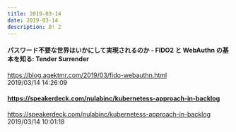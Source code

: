 ```yaml
---
title: 2019-03-14
date: 2019-03-14
description: B! 2
---
```


#### パスワード不要な世界はいかにして実現されるのか - FIDO2 と WebAuthn の基本を知る: Tender Surrender
https://blog.agektmr.com/2019/03/fido-webauthn.html<br>
2019/03/14 14:26:09<br>


#### https://speakerdeck.com/nulabinc/kubernetess-approach-in-backlog
https://speakerdeck.com/nulabinc/kubernetess-approach-in-backlog<br>
2019/03/14 10:01:18<br>


